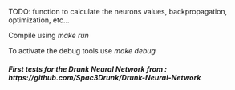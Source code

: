 <p>TODO: function to calculate the neurons values, backpropagation, optimization, etc...</p>
<p>Compile using <em>make run</em></p>
<p>To activate the debug tools use <em>make debug</em></p>
<h5>First tests for the Drunk Neural Network from : https://github.com/Spac3Drunk/Drunk-Neural-Network</h5>